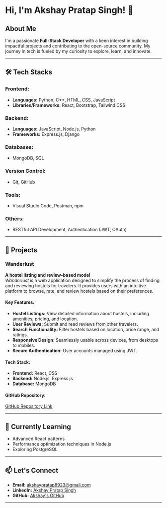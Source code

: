 # Hi, I'm Akshay Pratap Singh! 👋

## About Me
I'm a passionate **Full-Stack Developer** with a keen interest in building impactful projects and contributing to the open-source community. My journey in tech is fueled by my curiosity to explore, learn, and innovate.

---

## 🛠️ Tech Stacks

### Frontend:
- **Languages:** Python, C++, HTML, CSS, JavaScript
- **Libraries/Frameworks:** React, Bootstrap, Tailwind CSS

### Backend:
- **Languages:** JavaScript, Node.js, Python
- **Frameworks:** Express.js, Django

### Databases:
- MongoDB, SQL

### Version Control:
- Git, GitHub

### Tools:
- Visual Studio Code, Postman, npm

### Others:
- RESTful API Development, Authentication (JWT, OAuth)

---

## 🌟 Projects

### Wanderlust
**A hostel listing and review-based model**  
_Wanderlust_ is a web application designed to simplify the process of finding and reviewing hostels for travelers. It provides users with an intuitive platform to browse, rate, and review hostels based on their preferences.

#### Key Features:
- **Hostel Listings:** View detailed information about hostels, including amenities, pricing, and location.
- **User Reviews:** Submit and read reviews from other travelers.
- **Search Functionality:** Filter hostels based on location, price range, and ratings.
- **Responsive Design:** Seamlessly usable across devices, from desktops to mobiles.
- **Secure Authentication:** User accounts managed using JWT.

#### Tech Stack:
- **Frontend:** React, CSS
- **Backend:** Node.js, Express.js
- **Database:** MongoDB

#### GitHub Repository:
[GitHub Repository Link](https://github.com/AKakshaypratap/AirBNB_Clone)

---

## 🌱 Currently Learning
- Advanced React patterns
- Performance optimization techniques in Node.js
- Exploring PostgreSQL

---

## 📫 Let's Connect
- **Email:** akshaypratap8923@gmail.com 
- **LinkedIn:** [Akshay Pratap Singh](https://www.linkedin.com/in/akshay-pratap-singh-391229294)
- **GitHub:** [Akshay's GitHub](https://github.com/AKakshaypratap)

---
